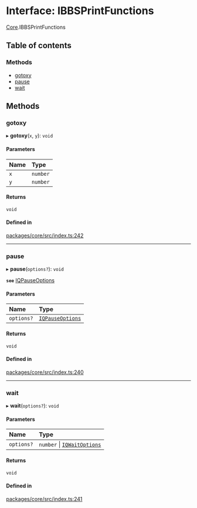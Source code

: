 # Interface: IBBSPrintFunctions

[Core](../modules/Core.md).IBBSPrintFunctions

## Table of contents

### Methods

- [gotoxy](Core.IBBSPrintFunctions.md#gotoxy)
- [pause](Core.IBBSPrintFunctions.md#pause)
- [wait](Core.IBBSPrintFunctions.md#wait)

## Methods

### gotoxy

▸ **gotoxy**(`x`, `y`): `void`

#### Parameters

| Name | Type |
| :------ | :------ |
| `x` | `number` |
| `y` | `number` |

#### Returns

`void`

#### Defined in

[packages/core/src/index.ts:242](https://github.com/iniquitybbs/iniquity/blob/dde6bbb/packages/core/src/index.ts#L242)

___

### pause

▸ **pause**(`options?`): `void`

**`see`** [IQPauseOptions](Core.IQPauseOptions.md)

#### Parameters

| Name | Type |
| :------ | :------ |
| `options?` | [`IQPauseOptions`](Core.IQPauseOptions.md) |

#### Returns

`void`

#### Defined in

[packages/core/src/index.ts:240](https://github.com/iniquitybbs/iniquity/blob/dde6bbb/packages/core/src/index.ts#L240)

___

### wait

▸ **wait**(`options?`): `void`

#### Parameters

| Name | Type |
| :------ | :------ |
| `options?` | `number` \| [`IQWaitOptions`](Core.IQWaitOptions.md) |

#### Returns

`void`

#### Defined in

[packages/core/src/index.ts:241](https://github.com/iniquitybbs/iniquity/blob/dde6bbb/packages/core/src/index.ts#L241)
